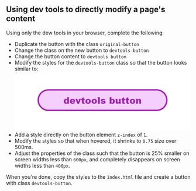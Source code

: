 ## Using dev tools to directly modify a page's content

Using only the dew tools in your browser, complete the following:

- Duplicate the button with the class `original-button`
- Change the class on the new button to `devtools-button`
- Change the button content to `devtools button`
- Modify the styles for the `devtools-button` class so that the button looks similar to:
  ![purple button](./button.png)
- Add a style directly on the button element `z-index` of `1`.
- Modify the styles so that when hovered, it shrinks to `0.75` size over 500ms.
- Adjust the properties of the class such that the button is 25% smaller on screen widths less than `600px`, and completely disappears on screen widths less than `400px`.

When you're done, copy the styles to the `index.html` file and create a button with class `devtools-button`.

